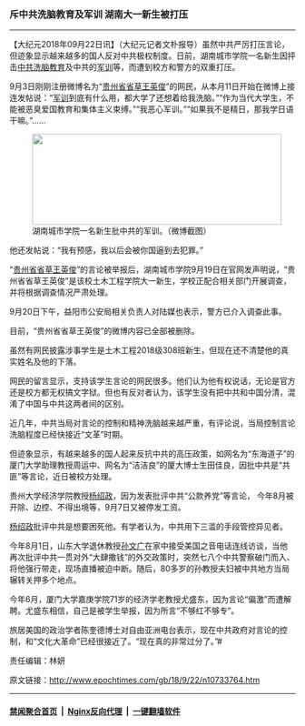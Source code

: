 ### 斥中共洗脑教育及军训 湖南大一新生被打压
------------------------

<p>【大纪元2018年09月22日讯】（大纪元记者文朴报导）虽然中共严厉打压言论，但迹象显示越来越多的国人反对中共极权制度。日前，湖南城市学院一名新生因抨击<a href="http://www.epochtimes.com/gb/tag/%E4%B8%AD%E5%85%B1%E6%B4%97%E8%84%91%E6%95%99%E8%82%B2.html">中共洗脑教育</a>及中共的<a href="http://www.epochtimes.com/gb/tag/%E5%86%9B%E8%AE%AD.html">军训</a>等，而遭到校方和警方的双重打压。</p>
<p>9月3日刚刚注册微博名为“<a href="http://www.epochtimes.com/gb/tag/%E8%B4%B5%E5%B7%9E%E7%9C%81%E7%9C%81%E8%8D%89%E7%8E%8B%E8%8B%B1%E4%BF%8A.html">贵州省省草王英俊</a>”的网民，从本月11日开始在微博上接连发帖说：“<a href="http://www.epochtimes.com/gb/tag/%E5%86%9B%E8%AE%AD.html">军训</a>到底有什么用，都大学了还想着给我洗脑。”“作为当代大学生，不能被恶臭爱国教育和集体主义束缚。”“我恶心军训。”“如果我不是精日，那我学日语干嘛。”……</p>
<figure id="attachment_10734055" style="width: 439px" class="wp-caption aligncenter"><a href="http://i.epochtimes.com/assets/uploads/2018/09/9d050d1a9681a0874af2e213c4cefa2e.jpg"><img class="wp-image-10734055 size-full" src="http://i.epochtimes.com/assets/uploads/2018/09/9d050d1a9681a0874af2e213c4cefa2e.jpg" alt="" width="439" height="160" /></a><figcaption class="wp-caption-text">湖南城市学院一名新生批中共的军训。（微博截图）</figcaption></figure>
<p>他还发帖说：“我有预感，我以后会被你国逼到去犯罪。”</p>
<p>“<a href="http://www.epochtimes.com/gb/tag/%E8%B4%B5%E5%B7%9E%E7%9C%81%E7%9C%81%E8%8D%89%E7%8E%8B%E8%8B%B1%E4%BF%8A.html">贵州省省草王英俊</a>”的言论被举报后，湖南城市学院9月19日在官网发声明说，“贵州省省草王英俊”是该校土木工程学院大一新生，学校正配合相关部门开展调查，并将根据调查情况严肃处理。</p>
<p>9月20日下午，益阳市公安局相关负责人对陆媒也表示，警方已介入调查此事。</p>
<p>目前，“贵州省省草王英俊”的微博内容已全部被删除。</p>
<p>虽然有网民披露涉事学生是土木工程2018级308班新生，但现在还不清楚他的真实姓名及他的下落。</p>
<p>网民的留言显示，支持该学生言论的网民很多。他们认为他有权说话，无论是官方还是校方都无权搞文字狱。但也有反对者认为，该学生没有把中共和中国分清，混淆了中国与中共这两者间的区别。</p>
<p>近几年，中共当局对言论的控制和精神洗脑越来越严重，有评论说，当局控制言论洗脑程度已经快接近“文革”时期。</p>
<p>但迹象显示，有越来越多的国人起来反抗中共的高压政策，如网名为“东海道子”的厦门大学助理教授周运中、网名为“洁洁良”的厦大博士生田佳良，因批中共是“共匪”等言论，近日被校方处理。</p>
<p>贵州大学经济学院教授<a href="http://www.epochtimes.com/gb/tag/%E6%9D%A8%E7%BB%8D%E6%94%BF.html">杨绍政</a>，因为发表批评中共“公款养党”等言论， 今年8月被开除、边控、不得出境等，9月7日又被停发工资。</p>
<p><a href="http://www.epochtimes.com/gb/tag/%E6%9D%A8%E7%BB%8D%E6%94%BF.html">杨绍政</a>批评中共是想要困死他。有学者认为，中共用下三滥的手段管控异见者。</p>
<p>今年8月1日，山东大学退休教授<a href="http://www.epochtimes.com/gb/tag/%E5%AD%99%E6%96%87%E5%B9%BF.html">孙文广</a>在家中接受美国之音电话连线访谈，当他再次批评中共一贯对外“大肆撒钱”的外交政策时，突然七八个中共警察破门而入、将他强行带走，现场直播被迫中断。随后，80多岁的孙教授夫妇被中共地方当局辗转关押多个地点。</p>
<p>今年6月，厦门大学嘉庚学院71岁的经济学老教授尤盛东，因为言论“偏激”而遭解聘。尤盛东相信，自己是被学生举报，因为所言“不够红不够专”。</p>
<p>旅居美国的政治学者陈奎德博士对自由亚洲电台表示，现在中共政府对言论的控制，和“文化大革命”已经很接近了。“现在真的非常过分了。”#</p>
<p>责任编辑：林妍</p>

原文链接：http://www.epochtimes.com/gb/18/9/22/n10733764.htm


------------------------
#### [禁闻聚合首页](https://github.com/gfw-breaker/banned-news/blob/master/README.md) &nbsp;|&nbsp; [Nginx反向代理](https://github.com/gfw-breaker/open-proxy/blob/master/README.md) &nbsp;|&nbsp; [一键翻墙软件](https://github.com/gfw-breaker/nogfw/blob/master/README.md)